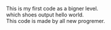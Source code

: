 This is my first code as a bigner level.
<br>
which shoes output hello world.
<br>
This code is made by all new progremer.
